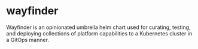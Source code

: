 # wayfinder
Wayfinder is an opinionated umbrella helm chart used for curating, testing, and deploying collections of platform capabilities to a Kubernetes cluster in a GitOps manner.
